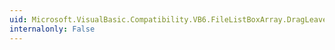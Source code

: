 ```yaml
---
uid: Microsoft.VisualBasic.Compatibility.VB6.FileListBoxArray.DragLeave
internalonly: False
---
```

